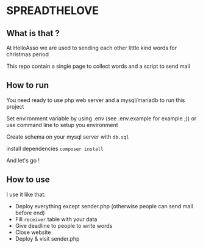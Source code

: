 # SPREADTHELOVE

## What is that ?

At HelloAsso we are used to sending each other little kind words for christmas period

This repo contain a single page to collect words and a script to send mail

## How to run

You need ready to use php web server and a mysql/mariadb to run this project

Set environment variable by using .env (see .env.example for example ;)) or use command line to setup you environment

Create schema on your mysql server with `db.sql`

install dependencies `composer install`

And let's go !

## How to use

I use it like that:
- Deploy everything except sender.php (otherwise people can send mail before end)
- Fill `receiver` table with your data
- Give deadline to people to write words
- Close website
- Deploy & visit sender.php